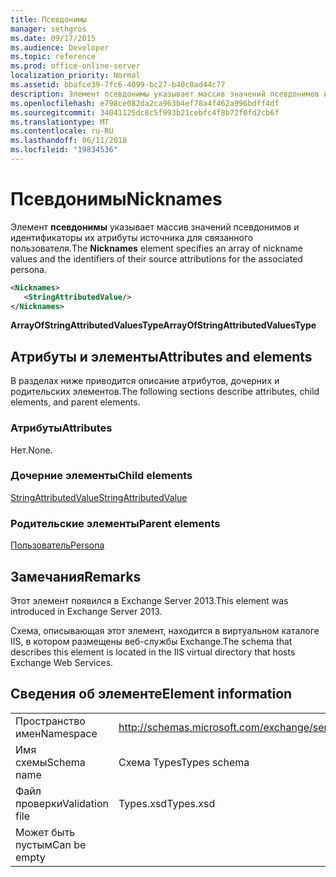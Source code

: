 ```yaml
---
title: Псевдонимы
manager: sethgros
ms.date: 09/17/2015
ms.audience: Developer
ms.topic: reference
ms.prod: office-online-server
localization_priority: Normal
ms.assetid: bbafce39-7fc6-4099-bc27-b40c0ad44c77
description: Элемент псевдонимы указывает массив значений псевдонимов и идентификаторы их атрибуты источника для связанного пользователя.
ms.openlocfilehash: e798ce082da2ca963b4ef78a4f462a996bdff4df
ms.sourcegitcommit: 34041125dc8c5f993b21cebfc4f8b72f0fd2cb6f
ms.translationtype: MT
ms.contentlocale: ru-RU
ms.lasthandoff: 06/11/2018
ms.locfileid: "19834536"
---
```

# <a name="nicknames"></a><span data-ttu-id="b59f2-103">Псевдонимы</span><span class="sxs-lookup"><span data-stu-id="b59f2-103">Nicknames</span></span>

<span data-ttu-id="b59f2-104">Элемент **псевдонимы** указывает массив значений псевдонимов и идентификаторы их атрибуты источника для связанного пользователя.</span><span class="sxs-lookup"><span data-stu-id="b59f2-104">The **Nicknames** element specifies an array of nickname values and the identifiers of their source attributions for the associated persona.</span></span> 
  
```XML
<Nicknames>
   <StringAttributedValue/>
</Nicknames>
```

<span data-ttu-id="b59f2-105">**ArrayOfStringAttributedValuesType**</span><span class="sxs-lookup"><span data-stu-id="b59f2-105">**ArrayOfStringAttributedValuesType**</span></span>

## <a name="attributes-and-elements"></a><span data-ttu-id="b59f2-106">Атрибуты и элементы</span><span class="sxs-lookup"><span data-stu-id="b59f2-106">Attributes and elements</span></span>

<span data-ttu-id="b59f2-107">В разделах ниже приводится описание атрибутов, дочерних и родительских элементов.</span><span class="sxs-lookup"><span data-stu-id="b59f2-107">The following sections describe attributes, child elements, and parent elements.</span></span>
  
### <a name="attributes"></a><span data-ttu-id="b59f2-108">Атрибуты</span><span class="sxs-lookup"><span data-stu-id="b59f2-108">Attributes</span></span>

<span data-ttu-id="b59f2-109">Нет.</span><span class="sxs-lookup"><span data-stu-id="b59f2-109">None.</span></span>
  
### <a name="child-elements"></a><span data-ttu-id="b59f2-110">Дочерние элементы</span><span class="sxs-lookup"><span data-stu-id="b59f2-110">Child elements</span></span>

[<span data-ttu-id="b59f2-111">StringAttributedValue</span><span class="sxs-lookup"><span data-stu-id="b59f2-111">StringAttributedValue</span></span>](stringattributedvalue.md)
  
### <a name="parent-elements"></a><span data-ttu-id="b59f2-112">Родительские элементы</span><span class="sxs-lookup"><span data-stu-id="b59f2-112">Parent elements</span></span>

[<span data-ttu-id="b59f2-113">Пользователь</span><span class="sxs-lookup"><span data-stu-id="b59f2-113">Persona</span></span>](persona.md)
  
## <a name="remarks"></a><span data-ttu-id="b59f2-114">Замечания</span><span class="sxs-lookup"><span data-stu-id="b59f2-114">Remarks</span></span>

<span data-ttu-id="b59f2-115">Этот элемент появился в Exchange Server 2013.</span><span class="sxs-lookup"><span data-stu-id="b59f2-115">This element was introduced in Exchange Server 2013.</span></span>
  
<span data-ttu-id="b59f2-116">Схема, описывающая этот элемент, находится в виртуальном каталоге IIS, в котором размещены веб-службы Exchange.</span><span class="sxs-lookup"><span data-stu-id="b59f2-116">The schema that describes this element is located in the IIS virtual directory that hosts Exchange Web Services.</span></span>
  
## <a name="element-information"></a><span data-ttu-id="b59f2-117">Сведения об элементе</span><span class="sxs-lookup"><span data-stu-id="b59f2-117">Element information</span></span>

|||
|:-----|:-----|
|<span data-ttu-id="b59f2-118">Пространство имен</span><span class="sxs-lookup"><span data-stu-id="b59f2-118">Namespace</span></span>  <br/> |http://schemas.microsoft.com/exchange/services/2006/types  <br/> |
|<span data-ttu-id="b59f2-119">Имя схемы</span><span class="sxs-lookup"><span data-stu-id="b59f2-119">Schema name</span></span>  <br/> |<span data-ttu-id="b59f2-120">Схема Types</span><span class="sxs-lookup"><span data-stu-id="b59f2-120">Types schema</span></span>  <br/> |
|<span data-ttu-id="b59f2-121">Файл проверки</span><span class="sxs-lookup"><span data-stu-id="b59f2-121">Validation file</span></span>  <br/> |<span data-ttu-id="b59f2-122">Types.xsd</span><span class="sxs-lookup"><span data-stu-id="b59f2-122">Types.xsd</span></span>  <br/> |
|<span data-ttu-id="b59f2-123">Может быть пустым</span><span class="sxs-lookup"><span data-stu-id="b59f2-123">Can be empty</span></span>  <br/> ||
   

